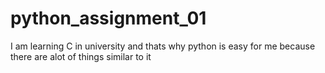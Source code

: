 # python_assignment_01
I am learning C in university and thats why python is easy for me because there are alot of things similar to it 
